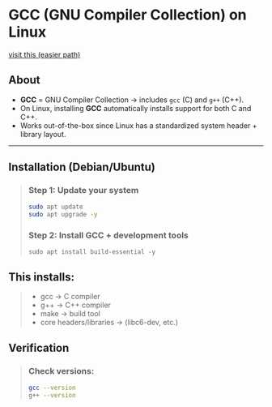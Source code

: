 # GCC (GNU Compiler Collection) on Linux

[visit this (easier path)](cl2.md)

## About
- **GCC** = GNU Compiler Collection → includes `gcc` (C) and `g++` (C++).
- On Linux, installing **GCC** automatically installs support for both C and C++.
- Works out-of-the-box since Linux has a standardized system header + library layout.

---

## Installation (Debian/Ubuntu)

>### Step 1: Update your system
>```bash
>sudo apt update
>sudo apt upgrade -y
>```
>
>### Step 2: Install GCC + development tools
>```
>sudo apt install build-essential -y
>```


## This installs:

>- gcc → C compiler
>- g++ → C++ compiler
>- make → build tool
>- core headers/libraries → (libc6-dev, etc.)

## Verification

>### Check versions:
>
>```bash
>gcc --version
>g++ --version
>```